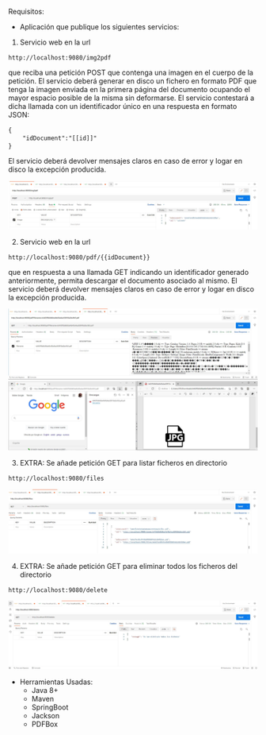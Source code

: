 Requisitos:

- Aplicación que publique los siguientes servicios:

1) Servicio web en la url 
  ``` 
  http://localhost:9080/img2pdf
  ``` 
  que reciba una petición POST que contenga una imagen en el cuerpo de la petición. El servicio deberá generar en disco un fichero en formato PDF que tenga la imagen enviada en la primera página del documento ocupando el mayor espacio posible de la misma sin deformarse.
  El servicio contestará a dicha llamada con un identificador único en una respuesta en formato JSON:
  ```
  {
	  "idDocument":"[[id]]"
  }
  ```
  
  El servicio deberá devolver mensajes claros en caso de error y logar en disco la excepción producida.
  
  ![CAPTURA POST img2pdf](/images/POST_IMAGEJPG.JPG)

2) Servicio web en la url 
```
http://localhost:9080/pdf/{{idDocument}}  
```
que en respuesta a una llamada GET indicando un identificador generado anteriormente, permita descargar el documento asociado al mismo.
  El servicio deberá devolver mensajes claros en caso de error y logar en disco la excepción producida.
  
  ![CAPTURA GET PDF POSTMAN](/images/GET_PDF.JPG)
  ![CAPTURA GET PDF](/images/DOWNLOAD.JPG)
  
  
3) EXTRA: Se añade petición GET para listar ficheros en directorio
```
http://localhost:9080/files  
```
  ![CAPTURA GET FILES](/images/GET_FILES.JPG)


4) EXTRA: Se añade petición GET para eliminar todos los ficheros del directorio
```
http://localhost:9080/delete  
```
  ![CAPTURA GET DELETE](/images/GET_DELETE.JPG)
  
- Herramientas Usadas:
	- Java 8+
	- Maven
	- SpringBoot
	- Jackson
	- PDFBox
